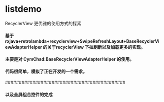 # listdemo
RecyclerView 更优雅的使用方式的探索

#### 基于rxjava+retrolambda+recyclerview+SwipeRefreshLayout+BaseRecyclerViewAdapterHelper 的关于recyclerView 下拉刷新以及加载更多的实现。
#### 主要是对 CymChad:BaseRecyclerViewAdapterHelper 的使用。
#### 代码很简单，模拟了正在开发的一个需求。
############################################

#### 以及全屏组合控件的完成
